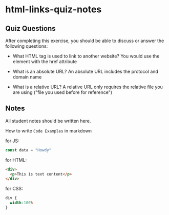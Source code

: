 # html-links-quiz-notes

## Quiz Questions

After completing this exercise, you should be able to discuss or answer the following questions:

- What HTML tag is used to link to another website?
You would use the <a> element with the href attribute

- What is an absolute URL?
An absolute URL includes the protocol and domain name

- What is a relative URL?
A relative URL only requires the relative file you are using ("file you used before for reference")


## Notes

All student notes should be written here.


How to write `Code Examples` in markdown

for JS:
```javascript
const data = "Howdy"
```

for HTML:
```html
<div>
  <p>This is text content</p>
</div>
```

for CSS:
```css
div {
  width:100%
}
```
